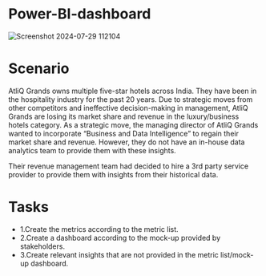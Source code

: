# Power-BI-dashboard
![Screenshot 2024-07-29 112104](https://github.com/user-attachments/assets/eaaea9d2-f3f6-4d84-a516-cffdd3700558)

# Scenario
AtliQ Grands owns multiple five-star hotels across India. They have been in the hospitality industry for the past 20 years. Due to strategic moves from other competitors and ineffective decision-making in management, AtliQ Grands are losing its market share and revenue in the luxury/business hotels category. As a strategic move, the managing director of AtliQ Grands wanted to incorporate “Business and Data Intelligence” to regain their market share and revenue. However, they do not have an in-house data analytics team to provide them with these insights.

Their revenue management team had decided to hire a 3rd party service provider to provide them with insights from their historical data.

# Tasks
* 1.Create the metrics according to the metric list.
* 2.Create a dashboard according to the mock-up provided by stakeholders.
* 3.Create relevant insights that are not provided in the metric list/mock-up dashboard.
